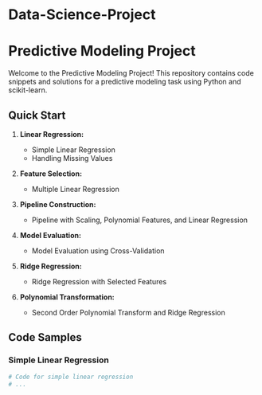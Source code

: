 # Data-Science-Project

# Predictive Modeling Project

Welcome to the Predictive Modeling Project! This repository contains code snippets and solutions for a predictive modeling task using Python and scikit-learn.

## Quick Start

1. **Linear Regression:**
   - Simple Linear Regression
   - Handling Missing Values

2. **Feature Selection:**
   - Multiple Linear Regression

3. **Pipeline Construction:**
   - Pipeline with Scaling, Polynomial Features, and Linear Regression

4. **Model Evaluation:**
   - Model Evaluation using Cross-Validation

5. **Ridge Regression:**
   - Ridge Regression with Selected Features

6. **Polynomial Transformation:**
   - Second Order Polynomial Transform and Ridge Regression

## Code Samples

### Simple Linear Regression
```python
# Code for simple linear regression
# ...
